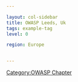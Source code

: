 ```yaml
---

layout: col-sidebar
title: OWASP Leeds, Uk
tags: example-tag
level: 0

region: Europe


---
```

[Category:OWASP Chapter](Category:OWASP_Chapter "wikilink")
